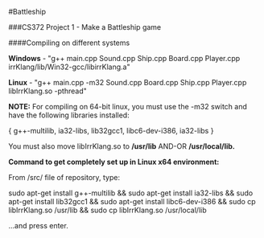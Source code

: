 #Battleship

###CS372 Project 1 - Make a Battleship game

####Compiling on different systems

**Windows** - "g++ main.cpp Sound.cpp Ship.cpp Board.cpp Player.cpp irrKlang/lib/Win32-gcc/libirrKlang.a"

**Linux** - "g++ main.cpp -m32 Sound.cpp Board.cpp Ship.cpp Player.cpp libIrrKlang.so -pthread"

**NOTE:** For compiling on 64-bit linux, you must use the -m32 switch and have the following libraries installed: 

{ g++-multilib, ia32-libs, lib32gcc1, libc6-dev-i386, ia32-libs }

You must also move libIrrKlang.so to **/usr/lib** AND-OR **/usr/local/lib.**

**Command to get completely set up in Linux x64 environment:**

From /src/ file of repository, type:

sudo apt-get install g++-multilib && sudo apt-get install ia32-libs && sudo apt-get install lib32gcc1 && sudo apt-get install  libc6-dev-i386 && sudo cp libIrrKlang.so /usr/lib && sudo cp libIrrKlang.so /usr/local/lib

...and press enter.
